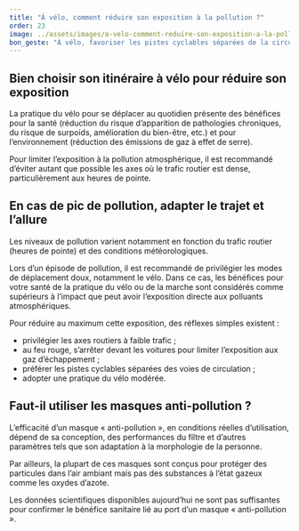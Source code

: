 ```yaml
---
title: "À vélo, comment réduire son exposition à la pollution ?"
order: 23
image: ../assets/images/a-velo-comment-reduire-son-exposition-a-la-pollution.jpg
bon_geste: "À vélo, favoriser les pistes cyclables séparées de la circulation et les axes à faible trafic routier."
---
```


## ­­Bien choisir son itinéraire à vélo pour réduire son exposition

La pratique du vélo pour se déplacer au quotidien présente des bénéfices pour la santé (réduction du risque d’apparition de pathologies chroniques, du risque de surpoids, amélioration du bien-être, etc.) et pour l’environnement (réduction des émissions de gaz à effet de serre).

Pour limiter l’exposition à la pollution atmosphérique, il est recommandé d’éviter autant que possible les axes où le trafic routier est dense, particulièrement aux heures de pointe.

## ­­­En cas de pic de pollution, adapter le trajet et l’allure

Les niveaux de pollution varient notamment en fonction du trafic routier (heures de pointe) et des conditions météorologiques.

Lors d’un épisode de pollution, il est recommandé de privilégier les modes de déplacement doux, notamment le vélo. Dans ce cas, les bénéfices pour votre santé de la pratique du vélo ou de la marche sont considérés comme supérieurs à l’impact que peut avoir l’exposition directe aux polluants atmosphériques.

Pour réduire au maximum cette exposition, des réflexes simples existent :
- privilégier les axes routiers à faible trafic ;
- au feu rouge, s’arrêter devant les voitures pour limiter l’exposition aux gaz d’échappement ;
- préférer les pistes cyclables séparées des voies de circulation ;
- adopter une pratique du vélo modérée.

## ­­Faut-il utiliser les masques anti-pollution ?

L’efficacité d’un masque « anti-pollution », en conditions réelles d’utilisation, dépend de sa conception, des performances du filtre et d’autres paramètres tels que son adaptation à la morphologie de la personne. 

Par ailleurs, la plupart de ces masques sont conçus pour protéger des particules dans l’air ambiant mais pas des substances à l’état gazeux comme les oxydes d’azote.

Les données scientifiques disponibles aujourd’hui ne sont pas suffisantes pour confirmer le bénéfice sanitaire lié au port d’un masque « anti-pollution ».